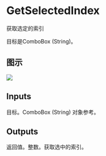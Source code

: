 # GetSelectedIndex

获取选定的索引

目标是ComboBox (String)。

## 图示

![]($-20221218-18200548.png)

## Inputs

目标。ComboBox (String) 对象参考。 

## Outputs

返回值。整数。获取选中的索引。
